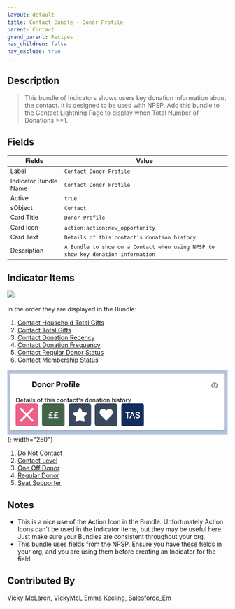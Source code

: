 ```yaml
---
layout: default
title: Contact Bundle - Donor Profile
parent: Contact
grand_parent: Recipes
has_children: false
nav_exclude: true
---
```



## Description

> This bundle of Indicators shows users key donation information about the contact.  It is designed to be used with NPSP.
Add this bundle to the Contact Lightning Page to display when Total Number of Donations >=1.

## Fields

| Fields | Value | 
|-----------|-----------|
|Label|`Contact Donor Profile`|
|Indicator Bundle Name|`Contact_Donor_Profile`
|Active|`true`
|sObject|`Contact`
|Card Title|`Donor Profile`
|Card Icon|`action:action:new_opportunity`
|Card Text|`Details of this contact's donation history`
|Description|`A Bundle to show on a Contact when using NPSP to show key donation information`


## Indicator Items

<img src="https://user-images.githubusercontent.com/122455058/228901815-26d83a05-677a-4a69-9d8a-20e27c68e69c.png" width="250px">

In the order they are displayed in the Bundle:
1. [Contact Household Total Gifts](../contact/contact-household-total-gifts.md)
1. [Contact Total Gifts](../contact/contact-total-gifts.md)
1. [Contact Donation Recency](../contact/contact-donation-recency.md)
1. [Contact Donation Frequency](../contact/contact-donation-frequency.md)
1. [Contact Regular Donor Status](../contact/contact-regular-donor-status.md)
1. [Contact Membership Status](../contact/contact-membership-status.md)

![Donor Profile](../../images/bundles/donorpreferences.png){: width="250"}

1. [Do Not Contact](../contact/contact-do-not-contact.md)
1. [Contact Level](../contact/contact-contact-level.md)
1. [One Off Donor](../contact/contact-one-off-donor.md)
1. [Regular Donor](../contact/contact-regular-donor.md)
1. [Seat Supporter](../contact/contact-seat-supporter.md)


## Notes

* This is a nice use of the Action Icon in the Bundle. Unfortunately Action Icons can't be used in the Indicator Items, but they may be useful here. Just make sure your Bundles are consistent throughout your org. 
* This bundle uses fields from the NPSP. Ensure you have these fields in your org, and you are using them before creating an Indicator for the field.

## Contributed By
Vicky McLaren, [VickyMcL](https://github.com/VickyMcL)
Emma Keeling, [Salesforce_Em](https://github.com/Salesforce-Em)
